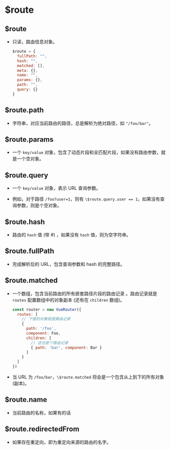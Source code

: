 # $route

## $route

  - 只读，路由信息对象。

    ```javascript
    $route = {
      fullPath: "",
      hash: "",
      matched: [],
      meta: {},
      name: "",
      params: {},
      path: "",
      query: {}
    }
    ```

## $route.path

  - 字符串，对应当前路由的路径，总是解析为绝对路径，如 `"/foo/bar"`。

## $route.params

  - 一个 `key/value` 对象，包含了动态片段和全匹配片段，如果没有路由参数，就是一个空对象。

## $route.query

  - 一个 `key/value` 对象，表示 URL 查询参数。

  - 例如，对于路径 `/foo?user=1`，则有 `\$route.query.user == 1`，如果没有查询参数，则是个空对象。

## $route.hash

  - 路由的 `hash` 值 (带 #) ，如果没有 `hash` 值，则为空字符串。

## $route.fullPath

  - 完成解析后的 URL，包含查询参数和 hash 的完整路径。

## $route.matched

  - 一个数组，包含当前路由的所有嵌套路径片段的路由记录 。路由记录就是 `routes` 配置数组中的对象副本 (还有在 `children` 数组)。

    ```javascript
    const router = new VueRouter({
      routes: [
        // 下面的对象就是路由记录
        {
          path: '/foo',
          component: Foo,
          children: [
            // 这也是个路由记录
            { path: 'bar', component: Bar }
          ]
        }
      ]
    })
    ```

  - 当 URL 为 `/foo/bar`，`\$route.matched` 将会是一个包含从上到下的所有对象 (副本)。

## $route.name

  - 当前路由的名称，如果有的话

## $route.redirectedFrom

  - 如果存在重定向，即为重定向来源的路由的名字。
